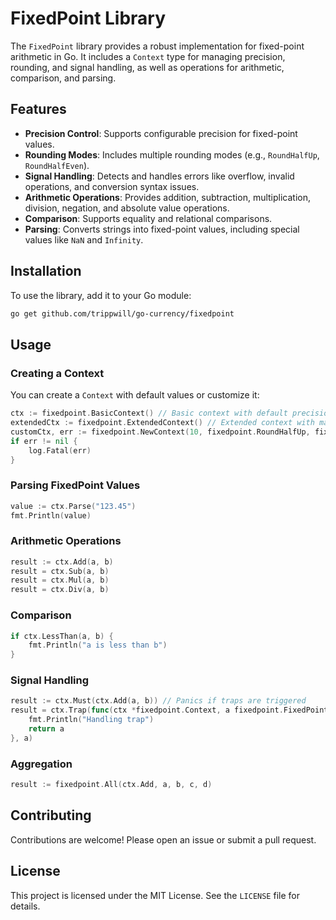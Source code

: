 # FixedPoint Library

The `FixedPoint` library provides a robust implementation for fixed-point arithmetic in Go. It includes a `Context` type for managing
precision, rounding, and signal handling, as well as operations for arithmetic, comparison, and parsing.

## Features

- **Precision Control**: Supports configurable precision for fixed-point values.
- **Rounding Modes**: Includes multiple rounding modes (e.g., `RoundHalfUp`, `RoundHalfEven`).
- **Signal Handling**: Detects and handles errors like overflow, invalid operations, and conversion syntax issues.
- **Arithmetic Operations**: Provides addition, subtraction, multiplication, division, negation, and absolute value operations.
- **Comparison**: Supports equality and relational comparisons.
- **Parsing**: Converts strings into fixed-point values, including special values like `NaN` and `Infinity`.

## Installation

To use the library, add it to your Go module:

```bash
go get github.com/trippwill/go-currency/fixedpoint
```

## Usage

### Creating a Context

You can create a `Context` with default values or customize it:

```go
ctx := fixedpoint.BasicContext() // Basic context with default precision and rounding
extendedCtx := fixedpoint.ExtendedContext() // Extended context with maximum precision
customCtx, err := fixedpoint.NewContext(10, fixedpoint.RoundHalfUp, fixedpoint.SignalOverflow)
if err != nil {
    log.Fatal(err)
}
```

### Parsing FixedPoint Values

```go
value := ctx.Parse("123.45")
fmt.Println(value)
```

### Arithmetic Operations

```go
result := ctx.Add(a, b)
result = ctx.Sub(a, b)
result = ctx.Mul(a, b)
result = ctx.Div(a, b)
```

### Comparison

```go
if ctx.LessThan(a, b) {
    fmt.Println("a is less than b")
}
```

### Signal Handling

```go
result := ctx.Must(ctx.Add(a, b)) // Panics if traps are triggered
result = ctx.Trap(func(ctx *fixedpoint.Context, a fixedpoint.FixedPoint) fixedpoint.FixedPoint {
    fmt.Println("Handling trap")
    return a
}, a)
```

### Aggregation

```go
result := fixedpoint.All(ctx.Add, a, b, c, d)
```

## Contributing

Contributions are welcome! Please open an issue or submit a pull request.

## License

This project is licensed under the MIT License. See the `LICENSE` file for details.
